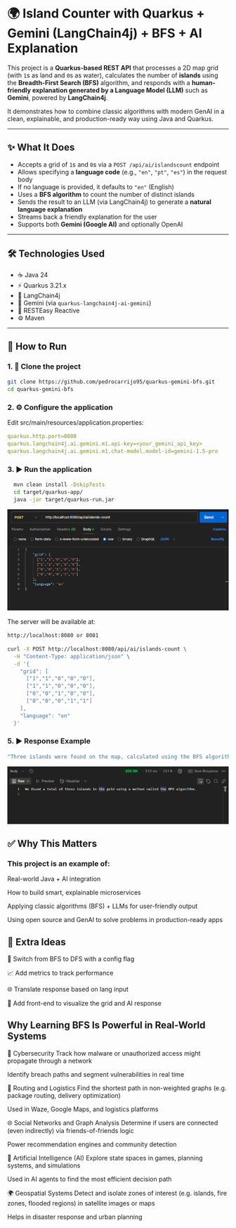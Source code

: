 # 🌍 Island Counter with Quarkus + Gemini (LangChain4j) + BFS + AI Explanation

This project is a **Quarkus-based REST API** that processes a 2D map grid (with `1`s as land and `0`s as water), calculates the number of **islands** using the **Breadth-First Search (BFS)** algorithm, and responds with a **human-friendly explanation generated by a Language Model (LLM)** such as **Gemini**, powered by **LangChain4j**.

It demonstrates how to combine classic algorithms with modern GenAI in a clean, explainable, and production-ready way using Java and Quarkus.

---

## ✨ What It Does

- Accepts a grid of `1`s and `0`s via a `POST /api/ai/islandscount` endpoint
- Allows specifying a **language code** (e.g., `"en"`, `"pt"`, `"es"`) in the request body
- If no language is provided, it defaults to `"en"` (English)
- Uses a **BFS algorithm** to count the number of distinct islands
- Sends the result to an LLM (via LangChain4j) to generate a **natural language explanation**
- Streams back a friendly explanation for the user
- Supports both **Gemini (Google AI)** and optionally OpenAI

---

## 🛠️ Technologies Used

- ☕ Java 24
- ⚡️ Quarkus 3.21.x
- 🤖 LangChain4j
- 🧠 Gemini (via `quarkus-langchain4j-ai-gemini`)
- 🧪 RESTEasy Reactive
- ⚙️ Maven

---

## 🚀 How to Run

### 1. 🧱 Clone the project

```bash
git clone https://github.com/pedrocarrijo95/quarkus-gemini-bfs.git
cd quarkus-gemini-bfs
```

### 2. ⚙️ Configure the application

Edit src/main/resources/application.properties:

```yaml
quarkus.http.port=8080
quarkus.langchain4j.ai.gemini.m1.api-key=<your_gemini_api_key>
quarkus.langchain4j.ai.gemini.m1.chat-model.model-id=gemini-1.5-pro
```

### 3. ▶️ Run the application

```bash
  mvn clean install -DskipTests
  cd target/quarkus-app/
  java -jar target/quarkus-run.jar
```

![Request](tests-results/postman_request.png)


The server will be available at:

```bash
http://localhost:8080 or 8081
```

```bash
curl -X POST http://localhost:8080/api/ai/islands-count \
  -H "Content-Type: application/json" \
  -d '{
    "grid": [
      ["1","1","0","0","0"],
      ["1","1","0","0","0"],
      ["0","0","1","0","0"],
      ["0","0","0","1","1"]
    ],
    "language": "en"
  }'
```

### 5. ▶️ Response Example
```bash
"Three islands were found on the map, calculated using the BFS algorithm. Each one represents a separate piece of land surrounded by water."
```

![Response](tests-results/postman_response.png)

## ✅ Why This Matters
### This project is an example of:

Real-world Java + AI integration

How to build smart, explainable microservices

Applying classic algorithms (BFS) + LLMs for user-friendly output

Using open source and GenAI to solve problems in production-ready apps

## 🧠 Extra Ideas
🔀 Switch from BFS to DFS with a config flag

📈 Add metrics to track performance

🌐 Translate response based on lang input

🧩 Add front-end to visualize the grid and AI response


## Why Learning BFS Is Powerful in Real-World Systems

🔐 Cybersecurity
Track how malware or unauthorized access might propagate through a network

Identify breach paths and segment vulnerabilities in real time

🚗 Routing and Logistics
Find the shortest path in non-weighted graphs (e.g. package routing, delivery optimization)

Used in Waze, Google Maps, and logistics platforms

🌐 Social Networks and Graph Analysis
Determine if users are connected (even indirectly) via friends-of-friends logic

Power recommendation engines and community detection

🧠 Artificial Intelligence (AI)
Explore state spaces in games, planning systems, and simulations

Used in AI agents to find the most efficient decision path

🌍 Geospatial Systems
Detect and isolate zones of interest (e.g. islands, fire zones, flooded regions) in satellite images or maps

Helps in disaster response and urban planning
